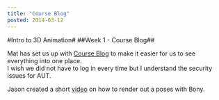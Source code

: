 ```yaml
---
title: "Course Blog"
posted: 2014-03-12
---
```


#Intro to 3D Animation#
##Week 1 - Course Blog##

Mat has set us up with [Course Blog][1] to make it easier for us to see everything into one place.  
I wish we did not have to log in every time but I understand the security issues for AUT.

Jason created a short [video][2] on how to render out a poses with Bony.


[1]: https://autonline.aut.ac.nz/webapps/discussionboard/do/forum?action=list_threads&nav=group_forum&group_id=_88915_1&course_id=_76289_1&conf_id=_135183_1&forum_id=_171802_1
[2]:https://autonline.aut.ac.nz/bbcswebdav/pid-1321658-dt-message-rid-5213744_4/institution/Papers/DIGD503/Publish/rendering_a_jpg.mp4